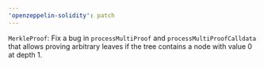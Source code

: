```yaml
---
'openzeppelin-solidity': patch
---
```


`MerkleProof`: Fix a bug in `processMultiProof` and `processMultiProofCalldata` that allows proving arbitrary leaves if the tree contains a node with value 0 at depth 1.
